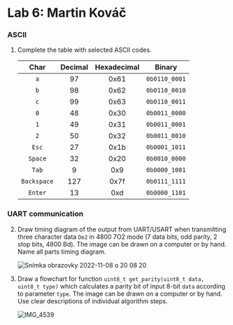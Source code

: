 # Lab 6: Martin Kováč

### ASCII

1. Complete the table with selected ASCII codes.

   | **Char** | **Decimal** | **Hexadecimal** | **Binary** |
   | :-: | :-: | :-: | :-: |
   |     `a`     | 97  | 0x61 | `0b0110_0001` |
   |     `b`     | 98  | 0x62 | `0b0110_0010` |
   |     `c`     | 99  | 0x63 | `0b0110_0011` |
   |     `0`     | 48  | 0x30 | `0b0011_0000` |
   |     `1`     | 49  | 0x31 | `0b0011_0001` |
   |     `2`     | 50  | 0x32 | `0b0011_0010` |
   |    `Esc`    | 27  | 0x1b | `0b0001_1011` |
   |   `Space`   | 32  | 0x20 | `0b0010_0000` |
   |    `Tab`    |  9  | 0x9  | `0b0000_1001` |
   | `Backspace` | 127 | 0x7f | `0b0111_1111` |
   |   `Enter`   | 13  | 0xd  | `0b0000_1101` |

### UART communication

2. Draw timing diagram of the output from UART/USART when transmitting three character data `De2` in 4800 7O2 mode (7 data bits, odd parity, 2 stop bits, 4800&nbsp;Bd). The image can be drawn on a computer or by hand. Name all parts timing diagram.

   ![Snímka obrazovky 2022-11-08 o 20 08 20](https://user-images.githubusercontent.com/99388246/200653645-a54215f9-d55d-4e24-8dab-28dbcb1572d3.png)

3. Draw a flowchart for function `uint8_t get_parity(uint8_t data, uint8_t type)` which calculates a parity bit of input 8-bit `data` according to parameter `type`. The image can be drawn on a computer or by hand. Use clear descriptions of individual algorithm steps.

   ![IMG_4539](https://user-images.githubusercontent.com/99388246/200653631-9ebb342a-816d-4a08-baa5-af04ddeb5612.JPG)
